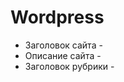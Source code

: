 # Wordpress
- Заголовок сайта - <?php echo $blog_title = get_bloginfo( 'name' ); ?>
- Описание сайта - <?php echo $blog_title = get_bloginfo( 'description' ); ?>
- Заголовок рубрики - <?php echo get_cat_name(ID) ?>
